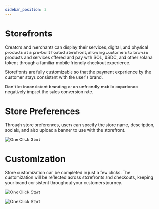 ```yaml
---
sidebar_position: 3
---
```


# Storefronts

Creators and merchants can display their services, digital, and physical products at a pre-built hosted storefront, allowing customers to browse products and services offered and pay with SOL, USDC, and other solana tokens through a familiar mobile friendly checkout experience.

Storefronts are fully customizable so that the payment experience by the customer stays consistent with the user's brand.

Don't let inconsistent branding or an unfriendly mobile experience negatively impact the sales conversion rate.

# Store Preferences

Through store preferences, users can specify the store name, description, socials, and also upload a banner to use with the storefront.

<div style={{textAlign: 'center', padding: '20px'}}>

![One Click Start](/img/guides/storefront-preferences.png)

</div>


# Customization
Store customization can be completed in just a few clicks. The customization will be reflected across storefronts and checkouts, keeping your brand consistent throughout your customers journey.

<div style={{textAlign: 'center', padding: '20px'}}>

![One Click Start](/img/guides/customized-storefront.png)

</div>

<div style={{textAlign: 'center', padding: '20px'}}>

![One Click Start](/img/guides/customized-checkout.png)

</div>




